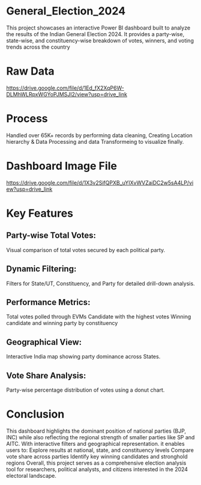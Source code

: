 # General_Election_2024
This project showcases an interactive Power BI dashboard built to analyze the results of the Indian General Election 2024. It provides a party-wise, state-wise, and constituency-wise breakdown of votes, winners, and voting trends across the country

# Raw Data
https://drive.google.com/file/d/1Ed_fX2XqP6W-DLMhWLRpxWGYoPJMSJI2/view?usp=drive_link

# Process
Handled over 65K+ records by performing data cleaning, Creating Location hierarchy & Data Processing and data Transformeing to visualize finally.

# Dashboard Image File 
https://drive.google.com/file/d/1X3v2SifQPXB_uYIXvWVZaiDC2w5sA4LP/view?usp=drive_link

# Key Features
## Party-wise Total Votes: 
Visual comparison of total votes secured by each political party.

## Dynamic Filtering: 
Filters for State/UT, Constituency, and Party for detailed drill-down analysis.

## Performance Metrics:
Total votes polled through EVMs
Candidate with the highest votes
Winning candidate and winning party by constituency

## Geographical View: 
Interactive India map showing party dominance across States.
## Vote Share Analysis: 
Party-wise percentage distribution of votes using a donut chart.

# Conclusion
This dashboard highlights the dominant position of national parties (BJP, INC) while also reflecting the regional strength of smaller parties like SP and AITC. With interactive filters and geographical representation.
it enables users to:
Explore results at national, state, and constituency levels
Compare vote share across parties
Identify key winning candidates and stronghold regions
Overall, this project serves as a comprehensive election analysis tool for researchers, political analysts, and citizens interested in the 2024 electoral landscape.
